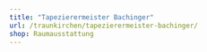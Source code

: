 ```yaml
---
title: "Tapezierermeister Bachinger"
url: /traunkirchen/tapezierermeister-bachinger/
shop: Raumausstattung
---
```

